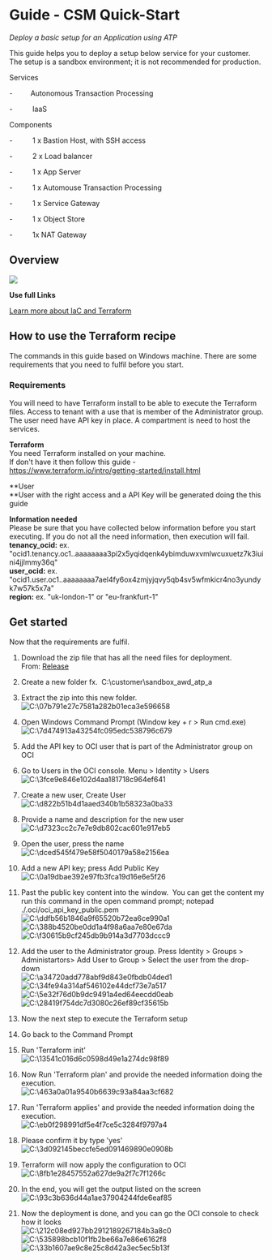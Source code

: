 Guide - CSM Quick-Start
=======================

*Deploy a basic setup for an Application using ATP*

This guide helps you to deploy a setup below service for your customer.
The setup is a sandbox environment; it is not recommended for
production.

Services

\-         Autonomous Transaction Processing

\-          IaaS

Components

\-          1 x Bastion Host, with SSH access

\-          2 x Load balancer

\-          1 x App Server

\-          1 x Automouse Transaction Processing

\-          1 x Service Gateway

\-          1 x Object Store

\-          1x NAT Gateway

Overview 
---------

![](./media/image1.png)

**Use full Links**

[Learn more about IaC and
Terraform](file:///C:\confluence\display\ECSP\IaC+and+Terraform)

How to use the Terraform recipe
-------------------------------

The commands in this guide based on Windows machine. There are some
requirements that you need to fulfil before you start.

### Requirements

You will need to have Terraform install to be able to execute the
Terraform files. Access to tenant with a use that is member of the
Administrator group. The user need have API key in place. A compartment
is need to host the services.

**Terraform**\
You need Terraform installed on your machine.\
If don't have it then follow this guide -
<https://www.terraform.io/intro/getting-started/install.html>

**User\
**User with the right access and a API Key will be generated doing the
this guide

**Information needed**\
Please be sure that you have collected below information before you
start executing. If you do not all the need information, then execution
will fail.\
**tenancy\_ocid:** ex. 
\"ocid1.tenancy.oc1..aaaaaaaa3pi2x5yqidqenk4ybimduwxvmlwcuxuetz7k3iuini4jjlmmy36q\"\
**user\_ocid:** ex.
\"ocid1.user.oc1..aaaaaaaa7ael4fy6ox4zmjyjqvy5qb4sv5wfmkicr4no3yundyk7w57k5x7a\"\
**region:** ex. \"uk-london-1\" or \"eu-frankfurt-1\"

Get started
-----------

Now that the requirements are fulfil.

1.  Download the zip file that has all the need files for deployment.
    From: [Release](file:///C:\confluence\display\ECSP\Release) 

2.  Create a new folder fx.  C:\\customer\\sandbox\_awd\_atp\_a

3.  Extract the zip into this new folder.\
    ![C:\\07b791e27c7581a282b01eca3e596658](./media/image2.png)

4.  Open Windows Command Prompt (Window key + r \> Run cmd.exe)\
    ![C:\\7d474913a43254fc095edc538796c679](./media/image3.png)

5.  Add the API key to OCI user that is part of the Administrator group
    on OCI

6.  Go to Users in the OCI console. Menu \> Identity \> Users\
    ![C:\\3fce9e846e102d4aa181718c964ef641](./media/image4.png)

7.  Create a new user, Create User\
    ![C:\\d822b51b4d1aaed340b1b58323a0ba33](./media/image5.png)

8.  Provide a name and description for the new user\
    ![C:\\d7323cc2c7e7e9db802cac601e917eb5](./media/image6.png)

9.  Open the user, press the name\
    ![C:\\dced545f479e58f5040179a58e2156ea](./media/image7.png)

10. Add a new API key; press Add Public Key\
    ![C:\\0a19dbae392e97fb3fca19d16e6e5f26](./media/image8.png)

11. Past the public key content into the window.  You can get the
    content my run this command in the open command prompt; notepad
    ./.oci/oci\_api\_key\_public.pem\
    ![C:\\ddfb56b1846a9f65520b72ea6ce990a1](./media/image9.png)
    ![C:\\388b4520be0dd1a4f98a6aa7e80e67da](./media/image10.png)
    ![C:\\f30615b9cf245db9b914a3d7703dccc9](./media/image11.png)

12. Add the user to the Administrator group. Press Identity \> Groups \>
    Administartors\> Add User to Group \> Select the user from the
    drop-down\
    ![C:\\a34720add778abf9d843e0fbdb04ded1](./media/image12.png)\
    ![C:\\34fe94a314af546102e44dcf73e7a517](./media/image13.png)\
    ![C:\\5e32f76d0b9dc9491a4ed64eecdd0eab](./media/image14.png)\
    ![C:\\28419f754dc7d3080c26ef89cf35615b](./media/image15.png)

13. Now the next step to execute the Terraform setup

14. Go back to the Command Prompt

15. Run 'Terraform init'\
    ![C:\\13541c016d6c0598d49e1a274dc98f89](./media/image16.png)

16. Now Run 'Terraform plan' and provide the needed information doing
    the execution.\
    ![C:\\463a0a01a9540b6639c93a84aa3cf682](./media/image17.png)

17. Run 'Terraform applies' and provide the needed information doing the
    execution.\
    ![C:\\eb0f298991df5e4f7ce5c3284f9797a4](./media/image18.png)

18. Please confirm it by type 'yes'\
    ![C:\\3d092145beccfe5ed091469890e0908b](./media/image19.png)

19. Terraform will now apply the configuration to OCI\
    ![C:\\8fb1e28457552a627de9a2f7c7f1266c](./media/image20.png)

20. In the end, you will get the output listed on the screen\
    ![C:\\93c3b636d44a1ae37904244fde6eaf85](./media/image21.png)

21. Now the deployment is done, and you can go the OCI console to check
    how it looks\
    ![C:\\212c08ed927bb2912189267184b3a8c0](./media/image22.png)
    ![C:\\535898bcb10f1fb2be66a7e86e6162f8](./media/image23.png)
    ![C:\\33b1607ae9c8e25c8d42a3ec5ec5b13f](./media/image24.png)
